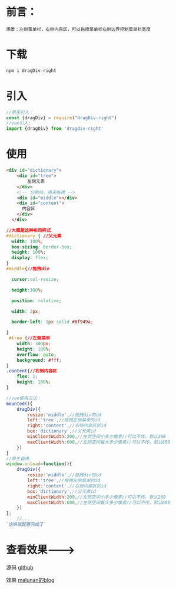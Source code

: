 # 前言：

`场景：左侧菜单栏，右侧内容区，可以拖拽菜单栏右侧边界控制菜单栏宽度`

# 下载 

``` js
npm i dragDiv-right
```

# 引入 

```js
//原生引入：
const {dragDiv} = require("dragDiv-right")
//vue引入:
import {dragDiv} from 'dragdiv-right'
```

# 使用

``` html
<div id="dictionary">
    <div id="tree">
        左侧元素
    </div>
    <!-- 分割线，用来拖拽 -->
    <div id="middle"></div>
    <div id="content">
      内容区
    </div>
  </div>
```

``` css
//大概是这种布局样式
#dictionary { //父元素
  width: 100%;
  box-sizing: border-box;
  height: 100%;
  display: flex;
}
#middle{//拖拽div

  cursor:col-resize;

  height:100%;

  position: relative;

  width: 2px;

  border-left: 1px solid #8f949a;

}
 #tree {//左侧菜单
    width: 300px;
    height: 100%;
    overflow: auto;
    background: #fff;
}
.content{//右侧内容区
    flex: 1;
    height: 100%;
}

```

``` js
//vue使用方法：
mounted(){
    dragDiv({
        resize:'middle',//拖拽div的id
        left:'tree',//拖拽左侧菜单的id
        right:'content',//右侧内容区的id
        box:'dictionary',//父元素id
        minClientWidth:200,//左侧空间小多少像素//可以不传，默认200
        maxClientWidth:600,//左侧空间最大多少像素//可以不传，默认600
    })
}
//原生调用
window.onload=function(){
    dragDiv({
        resize:'middle',//拖拽div的id
        left:'tree',//拖拽左侧菜单的id
        right:'content',//右侧内容区的id
        box:'dictionary',//父元素id
        minClientWidth:200,//左侧空间小多少像素//可以不传，默认200
        maxClientWidth:600,//左侧空间最大多少像素//可以不传，默认600
    })
};
    //...
`这样就配置完成了`

```


# 查看效果--->  

源码 [github](https://github.com/MaLunan/dragDiv-right)

效果 [malunan的blog](https://www.zmln1021.cn)